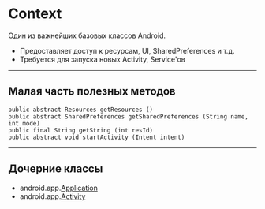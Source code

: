 <!-- .slide:    class="center-horizontal" -->

# Context

Один из важнейших базовых классов Android.

- Предоставляет доступ к ресурсам, UI, SharedPreferences и т.д.
- Требуется для запуска новых Activity, Service'ов

------

<!-- .slide:    class="center-horizontal" -->

## Малая часть полезных методов

    public abstract Resources getResources ()
    public abstract SharedPreferences getSharedPreferences (String name, int mode)
    public final String getString (int resId)
    public abstract void startActivity (Intent intent)

------

<!-- .slide:    class="center-horizontal" -->

## Дочерние классы

- android.app.[Application](https://developer.android.com/reference/android/app/Application)
- android.app.[Activity](https://developer.android.com/reference/android/app/Activity)


